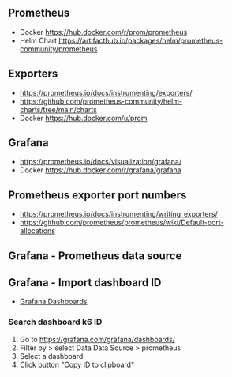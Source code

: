 ## Prometheus
- Docker https://hub.docker.com/r/prom/prometheus
- Helm Chart https://artifacthub.io/packages/helm/prometheus-community/prometheus

## Exporters
- https://prometheus.io/docs/instrumenting/exporters/
- https://github.com/prometheus-community/helm-charts/tree/main/charts
- Docker https://hub.docker.com/u/prom

## Grafana
- https://prometheus.io/docs/visualization/grafana/
- Docker https://hub.docker.com/r/grafana/grafana

## Prometheus exporter port numbers
- https://prometheus.io/docs/instrumenting/writing_exporters/
- https://github.com/prometheus/prometheus/wiki/Default-port-allocations

## Grafana - Prometheus data source

## Grafana - Import dashboard ID
- [Grafana Dashboards](https://grafana.com/grafana/dashboards/)

### Search dashboard k6 ID
1. Go to https://grafana.com/grafana/dashboards/
2. Filter by > select Data Data Source > prometheus
3. Select a dashboard
4. Click button "Copy ID to clipboard"